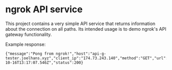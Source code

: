 # ngrok API service

This project contains a very simple API service that returns information about the
connection on all paths. Its intended usage is to demo ngrok's API gateway
functionality.

Example response:

```
{"message":"Pong from ngrok!","host":"api-g-tester.joelhans.xyz","client_ip":"174.73.243.140","method":"GET","url":"/","time":"2024-10-16T13:17:07.546Z","status":200}
```

